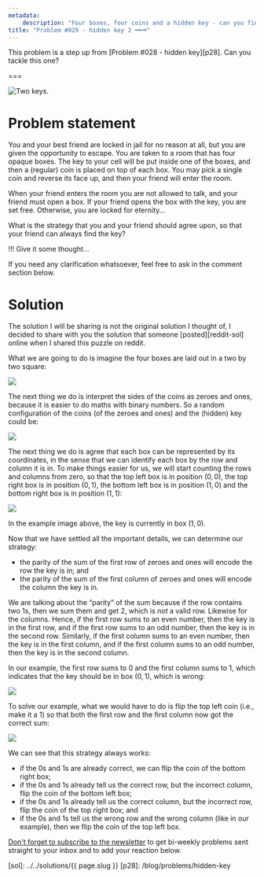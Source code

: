 ```yaml
---
metadata:
    description: "Four boxes, four coins and a hidden key - can you find it?"
title: "Problem #029 - hidden key 2 🗝️🗝️"
---
```


This problem is a step up from [Problem #028 - hidden key][p28].
Can you tackle this one?

===

![Two keys.](thumbnail.png "Original photograph from Aneta Pawlik on Unsplash.")


# Problem statement

You and your best friend are locked in jail for no reason at all, but you are
given the opportunity to escape.
You are taken to a room that has four opaque boxes.
The key to your cell will be put inside one of the boxes, and then a (regular)
coin is placed on top of each box.
You may pick a single coin and reverse its face up,
and then your friend will enter the room.

When your friend enters the room you are not allowed to talk, and your friend
must open a box.
If your friend opens the box with the key, you are set free.
Otherwise, you are locked for eternity...

What is the strategy that you and your friend should agree upon, so that
your friend can always find the key?

!!! Give it some thought...

If you need any clarification whatsoever, feel free to ask in the comment section below.



# Solution

The solution I will be sharing is not the original solution I thought of,
I decided to share with you the solution that someone [posted][reddit-sol]
online when I shared this puzzle on reddit.

What we are going to do is imagine the four boxes are laid out in a two by two square:

![](_boxes_1.png)

The next thing we do is interpret the sides of the coins as zeroes and ones,
because it is easier to do maths with binary numbers.
So a random configuration of the coins (of the zeroes and ones) and the
(hidden) key could be:

![](_boxes_2.png)

The next thing we do is agree that each box can be represented by its coordinates,
in the sense that we can identify each box by the row and column it is in.
To make things easier for us, we will start counting the rows and columns from zero,
so that the top left box is in position $(0, 0)$, the top right box is in position
$(0, 1)$, the bottom left box is in position $(1, 0)$ and the bottom right box
is in position $(1, 1)$:

![](_boxes_3.png)

In the example image above, the key is currently in box $(1, 0)$.

Now that we have settled all the important details, we can determine our strategy:

 - the parity of the sum of the first row of zeroes and ones
will encode the row the key is in; and
 - the parity of the sum of the first column of zeroes and ones
will encode the column the key is in.

We are talking about the “parity” of the sum because if the row contains two $1$s,
then we sum them and get $2$, which is *not* a valid row.
Likewise for the columns.
Hence, if the first row sums to an even number, then the key is in the first row,
and if the first row sums to an odd number, then the key is in the second row.
Similarly, if the first column sums to an even number, then the key is in the first
column, and if the first column sums to an odd number, then the key is in the second column.

In our example, the first row sums to $0$ and the first column sums to $1$,
which indicates that the key should be in box $(0, 1)$, which is wrong:

![](_boxes_4.png)

To solve our example, what we would have to do is flip the top left coin
(i.e., make it a $1$) so that both the first row and the first column
now got the correct sum:

![](_boxes_5.png)

We can see that this strategy always works:

 - if the $0$s and $1$s are already correct, we can flip the coin of the bottom right box;
 - if the $0$s and $1$s already tell us the correct row, but the incorrect column,
flip the coin of the bottom left box;
 - if the $0$s and $1$s already tell us the correct column, but the incorrect row,
flip the coin of the top right box; and
 - if the $0$s and $1$s tell us the wrong row and the wrong column (like in our example),
then we flip the coin of the top left box.


[Don't forget to subscribe to the newsletter][subscribe] to get bi-weekly
problems sent straight to your inbox and to add your reaction below.

[subscribe]: https://mathspp.com/subscribe
[sol]: ../../solutions/{{ page.slug }}
[p28]: /blog/problems/hidden-key
